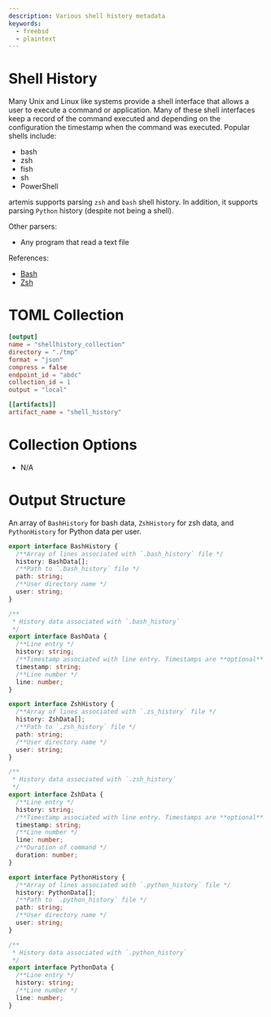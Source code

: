 ```yaml
---
description: Various shell history metadata
keywords:
  - freebsd
  - plaintext
---
```


# Shell History

Many Unix and Linux like systems provide a shell interface that allows a user to
execute a command or application. Many of these shell interfaces keep a record
of the command executed and depending on the configuration the timestamp when
the command was executed. Popular shells include:

- bash
- zsh
- fish
- sh
- PowerShell

artemis supports parsing `zsh` and `bash` shell history. In addition, it
supports parsing `Python` history (despite not being a shell).

Other parsers:

- Any program that read a text file

References:

- [Bash](https://linuxhint.com/bash_command_history_usage/)
- [Zsh](https://www.soberkoder.com/better-zsh-history/)

# TOML Collection

```toml
[output]
name = "shellhistory_collection"
directory = "./tmp"
format = "json"
compress = false
endpoint_id = "abdc"
collection_id = 1
output = "local"

[[artifacts]]
artifact_name = "shell_history"
```

# Collection Options

- N/A

# Output Structure

An array of `BashHistory` for bash data, `ZshHistory` for zsh data, and
`PythonHistory` for Python data per user.

```typescript
export interface BashHistory {
  /**Array of lines associated with `.bash_history` file */
  history: BashData[];
  /**Path to `.bash_history` file */
  path: string;
  /**User directory name */
  user: string;
}

/**
 * History data associated with `.bash_history`
 */
export interface BashData {
  /**Line entry */
  history: string;
  /**Timestamp associated with line entry. Timestamps are **optional** in `.bash_history` */
  timestamp: string;
  /**Line number */
  line: number;
}

export interface ZshHistory {
  /**Array of lines associated with `.zs_history` file */
  history: ZshData[];
  /**Path to `.zsh_history` file */
  path: string;
  /**User directory name */
  user: string;
}

/**
 * History data associated with `.zsh_history`
 */
export interface ZshData {
  /**Line entry */
  history: string;
  /**Timestamp associated with line entry. Timestamps are **optional** in `.zsh_history` */
  timestamp: string;
  /**Line number */
  line: number;
  /**Duration of command */
  duration: number;
}

export interface PythonHistory {
  /**Array of lines associated with `.python_history` file */
  history: PythonData[];
  /**Path to `.python_history` file */
  path: string;
  /**User directory name */
  user: string;
}

/**
 * History data associated with `.python_history`
 */
export interface PythonData {
  /**Line entry */
  history: string;
  /**Line number */
  line: number;
}
```
